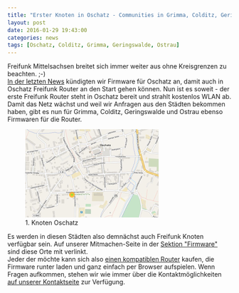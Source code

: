 ```yaml
---
title: "Erster Knoten in Oschatz - Communities in Grimma, Colditz, Geringswalde und Ostrau"
layout: post
date: 2016-01-29 19:43:00
categories: news
tags: [Oschatz, Colditz, Grimma, Geringswalde, Ostrau]
---
```


Freifunk Mittelsachsen breitet sich immer weiter aus ohne Kreisgrenzen zu beachten. ;-)  
[In der letzten News](/news/2016/01/15/firmwaren-f%C3%BCr-leisnig-doebeln-mittweida-und-oschatz.html) kündigten wir
Firmware für Oschatz an, damit auch in Oschatz Freifunk Router an den Start gehen können.
Nun ist es soweit - der erste Freifunk Router steht in Oschatz bereit und strahlt kostenlos WLAN ab.
Damit das Netz wächst und weil wir Anfragen aus den Städten bekommen haben, gibt es nun für Grimma, Colditz, Geringswalde und Ostrau ebenso Firmwaren für die Router.

<figure class="figure">
  <a href="/img/knoten-29.01.2016/60e327e7377e.png">
    <img src="/img/knoten-29.01.2016/preview-60e327e7377e.png" class="img-thumbnail img-responsive">
  </a>
  <figcaption class="figure-caption">
    1. Knoten Oschatz
  </figcaption>
</figure>

Es werden in diesen Städten also demnächst auch Freifunk Knoten verfügbar sein.
Auf unserer Mitmachen-Seite in der [Sektion "Firmware"](/mitmachen#software--freifunk-firmware) sind diese Orte mit verlinkt.  
Jeder der möchte kann sich also [einen kompatiblen Router](/mitmachen#details) kaufen, die Firmware runter laden und ganz einfach per Browser aufspielen.
Wenn Fragen aufkommen, stehen wir wie immer über die Kontaktmöglichkeiten [auf unserer Kontaktseite](/kontakt) zur Verfügung.
